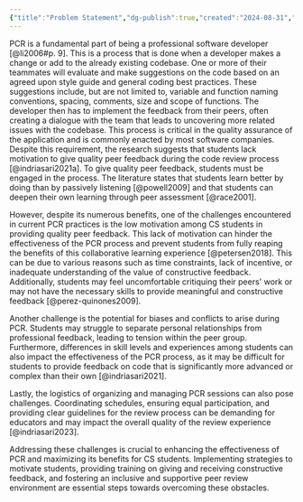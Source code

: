 ```yaml
---
{"title":"Problem Statement","dg-publish":true,"created":"2024-08-31","modified":"2024-09-13","permalink":"/50-works/research/problem-statement/","dgPassFrontmatter":true,"updated":"2024-09-13"}
---
```



PCR is a fundamental part of being a professional software developer [@li2006#p. 9]. This is a process that is done when a developer makes a change or add to the already existing codebase. One or more of their teammates will evaluate and make suggestions on the code based on an agreed upon style guide and general coding best practices. These suggestions include, but are not limited to, variable and function naming conventions, spacing, comments, size and scope of functions. The developer then has to implement the feedback from their peers, often creating a dialogue with the team that leads to uncovering more related issues with the codebase. This process is critical in the quality assurance of the application and is commonly enacted by most software companies. Despite this requirement, the research suggests that students lack motivation to give quality peer feedback during the code review process [@indriasari2021a]. To give quality peer feedback, students must be engaged in the process. The literature states that students learn better by doing than by passively listening [@powell2009] and that students can deepen their own learning through peer assessment [@race2001].

However, despite its numerous benefits, one of the challenges encountered in current PCR practices is the low motivation among CS students in providing quality peer feedback. This lack of motivation can hinder the effectiveness of the PCR process and prevent students from fully reaping the benefits of this collaborative learning experience [@petersen2018]. This can be due to various reasons such as time constraints, lack of incentive, or inadequate understanding of the value of constructive feedback. Additionally, students may feel uncomfortable critiquing their peers' work or may not have the necessary skills to provide meaningful and constructive feedback [@perez-quinones2009].

Another challenge is the potential for biases and conflicts to arise during PCR. Students may struggle to separate personal relationships from professional feedback, leading to tension within the peer group. Furthermore, differences in skill levels and experiences among students can also impact the effectiveness of the PCR process, as it may be difficult for students to provide feedback on code that is significantly more advanced or complex than their own [@indriasari2021].

Lastly, the logistics of organizing and managing PCR sessions can also pose challenges. Coordinating schedules, ensuring equal participation, and providing clear guidelines for the review process can be demanding for educators and may impact the overall quality of the review experience [@indriasari2023].

Addressing these challenges is crucial to enhancing the effectiveness of PCR and maximizing its benefits for CS students. Implementing strategies to motivate students, providing training on giving and receiving constructive feedback, and fostering an inclusive and supportive peer review environment are essential steps towards overcoming these obstacles.

